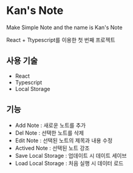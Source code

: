 # Kan's Note

Make Simple Note and the name is Kan's Note

React + Ttypescript를 이용한 첫 번째 프로젝트

## 사용 기술

- React
- Typescript
- Local Storage

## 기능

- Add Note : 새로운 노트를 추가
- Del Note : 선택한 노트를 삭제
- Edit Note : 선택된 노트의 제목과 내용 수정
- Actived Note : 선택된 노트 강조
- Save Local Storage : 업데이트 시 데이트 세이브
- Load Local Storage : 처음 실행 시 데이터 로드

